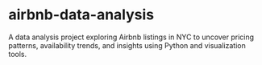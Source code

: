 # airbnb-data-analysis
A data analysis project exploring Airbnb listings in NYC to uncover pricing patterns, availability trends, and insights using Python and visualization tools.
